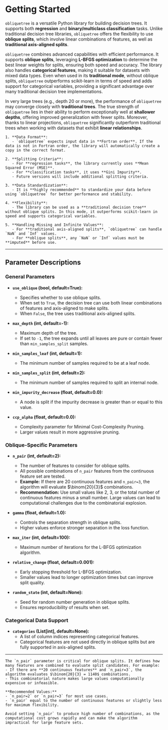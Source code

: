 # Getting Started

`obliquetree` is a versatile Python library for building decision trees. It supports both **regression** and **binary/multiclass classification** tasks. Unlike traditional decision tree libraries, `obliquetree` offers the flexibility to use **oblique splits**, which involve linear combinations of features, as well as **traditional axis-aligned splits**. 

`obliquetree` combines advanced capabilities with efficient performance. It supports **oblique splits**, leveraging **L-BFGS optimization** to determine the best linear weights for splits, ensuring both speed and accuracy. The library also handles **categorical features**, making it suitable for datasets with mixed data types. Even when used in its **traditional mode**, without oblique splits, `obliquetree` outperforms scikit-learn in terms of speed and adds support for categorical variables, providing a significant advantage over many traditional decision tree implementations.

In very large trees (e.g., depth 20 or more), the performance of `obliquetree` may converge closely with **traditional trees**. The true strength of `obliquetree` lies in their ability to perform exceptionally well at **shallower depths**, offering improved generalization with fewer splits. Moreover, thanks to linear projections, `obliquetree` significantly outperform traditional trees when working with datasets that exhibit **linear relationships**.

```{note}
1. **Data Format**:
   - `obliquetree` expects input data in **Fortran order**. If the data is not in Fortran order, the library will automatically create a copy in the correct format.

2. **Splitting Criteria**:
   - For **regression tasks**, the library currently uses **Mean Squared Error (MSE)**.
   - For **classification tasks**, it uses **Gini Impurity**.
   - Future versions will include additional splitting criteria.

3. **Data Standardization**:
   - It is **highly recommended** to standardize your data before using `obliquetree` for better performance and stability.

4. **Flexibility**:
   - The library can be used as a **traditional decision tree** without oblique splits. In this mode, it outperforms scikit-learn in speed and supports categorical variables.

5. **Handling Missing and Infinite Values**:
   - For **traditional axis-aligned splits**, `obliquetree` can handle `NaN` and `Inf` values.
   - For **oblique splits**, any `NaN` or `Inf` values must be **imputed** before use.
```

---

## Parameter Descriptions

### General Parameters
- **`use_oblique` (bool, default=True):**
  - Specifies whether to use oblique splits.
  - When set to `True`, the decision tree can use both linear combinations of features and axis-aligned to make splits.
  - When `False`, the tree uses traditional axis-aligned splits.

- **`max_depth` (int, default=-1):**
  - Maximum depth of the tree.
  - If set to `-1`, the tree expands until all leaves are pure or contain fewer than `min_samples_split` samples.

- **`min_samples_leaf` (int, default=1):**
  - The minimum number of samples required to be at a leaf node.

- **`min_samples_split` (int, default=2):**
  - The minimum number of samples required to split an internal node.

- **`min_impurity_decrease` (float, default=0.0):**
  - A node is split if the impurity decrease is greater than or equal to this value.

- **`ccp_alpha` (float, default=0.0):**
  - Complexity parameter for Minimal Cost-Complexity Pruning.
  - Larger values result in more aggressive pruning.

### Oblique-Specific Parameters
- **`n_pair` (int, default=2):**
  - The number of features to consider for oblique splits.
  - All possible combinations of `n_pair` features from the continuous feature set are tested.
  - **Example:** If there are 20 continuous features and `n_pair=3`, the algorithm will evaluate $\binom{20}{3}$ combinations.
  - **Recommendation:** Use small values like 2, 3, or the total number of continuous features minus a small number. Large values can lead to computational challenges due to the combinatorial explosion.

- **`gamma` (float, default=1.0):**
  - Controls the separation strength in oblique splits.
  - Higher values enforce stronger separation in the loss function.

- **`max_iter` (int, default=100):**
  - Maximum number of iterations for the L-BFGS optimization algorithm.

- **`relative_change` (float, default=0.001):**
  - Early stopping threshold for L-BFGS optimization.
  - Smaller values lead to longer optimization times but can improve split quality.

- **`random_state` (int, default=None):**
  - Seed for random number generation in oblique splits.
  - Ensures reproducibility of results when set.

### Categorical Data Support
- **`categories` (List[int], default=None):**
  - A list of column indices representing categorical features.
  - Categorical features are not used directly in oblique splits but are fully supported in axis-aligned splits.

---


```{important}
The `n_pair` parameter is critical for oblique splits. It defines how many features are combined to evaluate split candidates. For example:
- If there are **20 continuous features** and `n_pair=3`, the algorithm evaluates $\binom{20}{3} = 1140$ combinations.
- This combinatorial nature makes large values computationally expensive or infeasible.

**Recommended Values:**
- `n_pair=2` or `n_pair=3` for most use cases.
- `n_pair` equal to the number of continuous features or slightly less for maximum flexibility.

Avoid setting `n_pair` to produce high number of combinations, as the computational cost grows rapidly and can make the algorithm impractical for large feature sets.
```